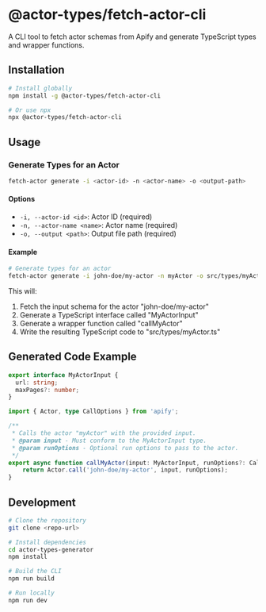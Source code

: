 # @actor-types/fetch-actor-cli

A CLI tool to fetch actor schemas from Apify and generate TypeScript types and wrapper functions.

## Installation

```bash
# Install globally
npm install -g @actor-types/fetch-actor-cli

# Or use npx
npx @actor-types/fetch-actor-cli
```

## Usage

### Generate Types for an Actor

```bash
fetch-actor generate -i <actor-id> -n <actor-name> -o <output-path>
```

#### Options

- `-i, --actor-id <id>`: Actor ID (required)
- `-n, --actor-name <name>`: Actor name (required)
- `-o, --output <path>`: Output file path (required)

#### Example

```bash
# Generate types for an actor
fetch-actor generate -i john-doe/my-actor -n myActor -o src/types/myActor.ts
```

This will:
1. Fetch the input schema for the actor "john-doe/my-actor"
2. Generate a TypeScript interface called "MyActorInput"
3. Generate a wrapper function called "callMyActor"
4. Write the resulting TypeScript code to "src/types/myActor.ts"

## Generated Code Example

```typescript
export interface MyActorInput {
  url: string;
  maxPages?: number;
}

import { Actor, type CallOptions } from 'apify';

/**
 * Calls the actor "myActor" with the provided input.
 * @param input - Must conform to the MyActorInput type.
 * @param runOptions - Optional run options to pass to the actor.
 */
export async function callMyActor(input: MyActorInput, runOptions?: CallOptions): Promise<unknown> {
    return Actor.call('john-doe/my-actor', input, runOptions);
}
```

## Development

```bash
# Clone the repository
git clone <repo-url>

# Install dependencies
cd actor-types-generator
npm install

# Build the CLI
npm run build

# Run locally
npm run dev
```
